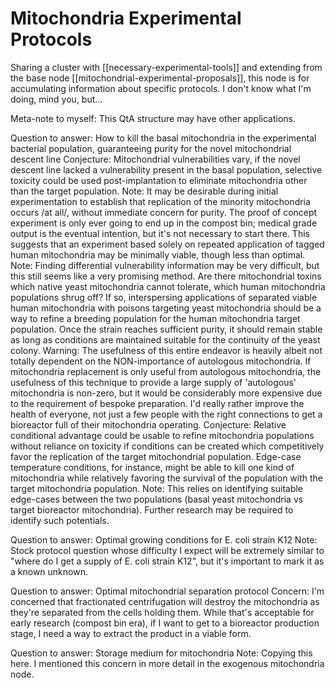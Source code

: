 # Mitochondria Experimental Protocols

Sharing a cluster with [[necessary-experimental-tools]] and extending from the base node [[mitochondrial-experimental-proposals]], this node is for accumulating information about specific protocols.  I don't know what I'm doing, mind you, but...

Meta-note to myself: This QtA structure may have other applications.

Question to answer:  How to kill the basal mitochondria in the experimental bacterial population, guaranteeing purity for the novel mitochondrial descent line
Conjecture:  Mitochondrial vulnerabilities vary, if the novel descent line lacked a vulnerability present in the basal population, selective toxicity could be used post-implantation to eliminate mitochondria other than the target population.
Note:  It may be desirable during initial experimentation to establish that replication of the minority mitochondria occurs /at all/, without immediate concern for purity.  The proof of concept experiment is only ever going to end up in the compost bin; medical grade output is the eventual intention, but it's not necessary to start there.  This suggests that an experiment based solely on repeated application of tagged human mitochondria may be minimally viable, though less than optimal.
Note:  Finding differential vulnerability information may be very difficult, but this still seems like a very promising method.  Are there mitochondrial toxins which native yeast mitochondria cannot tolerate, which human mitochondria populations shrug off?  If so, interspersing applications of separated viable human mitochondria with poisons targeting yeast mitochondria should be a way to refine a breeding population for the human mitochondria target population.  Once the strain reaches sufficient purity, it should remain stable as long as conditions are maintained suitable for the continuity of the yeast colony.
Warning:  The usefulness of this entire endeavor is heavily albeit not totally dependent on the NON-importance of autologous mitochondria.  If mitochondria replacement is only useful from autologous mitochondria, the usefulness of this technique to provide a large supply of 'autologous' mitochondria is non-zero, but it would be considerably more expensive due to the requirement of bespoke preparation.  I'd really rather improve the health of everyone, not just a few people with the right connections to get a bioreactor full of their mitochondria operating.
Conjecture:  Relative conditional advantage could be usable to refine mitochondria populations without reliance on toxicity if conditions can be created which competitively favor the replication of the target mitochondrial population.  Edge-case temperature conditions, for instance, might be able to kill one kind of mitochondria while relatively favoring the survival of the population with the target mitochondria population.
Note:  This relies on identifying suitable edge-cases between the two populations (basal yeast mitochondria vs target bioreactor mitochondria).  Further research may be required to identify such potentials.

Question to answer:  Optimal growing conditions for E. coli strain K12
Note:  Stock protocol question whose difficulty I expect will be extremely similar to "where do I get a supply of E. coli strain K12", but it's important to mark it as a known unknown.

Question to answer:  Optimal mitochondrial separation protocol
Concern:  I'm concerned that fractionated centrifugation will destroy the mitochondria as they're separated from the cells holding them.  While that's acceptable for early research (compost bin era), if I want to get to a bioreactor production stage, I need a way to extract the product in a viable form.

Question to answer:  Storage medium for mitochondria
Note:  Copying this here.  I mentioned this concern in more detail in the exogenous mitochondria node.

